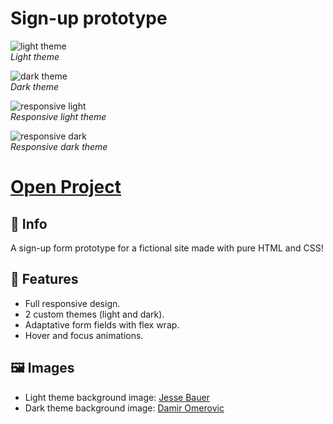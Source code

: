 # Sign-up prototype

![light theme](https://i.imgur.com/4fPovy9.png)
<br>
*Light theme*

![dark theme](https://i.imgur.com/VTSFGFb.png)
<br>
*Dark theme*

![responsive light](https://i.imgur.com/CfVgtcs.png)
<br>
*Responsive light theme*

![responsive dark](https://i.imgur.com/EmJzDjp.png)
<br>
*Responsive dark theme*

# [Open Project](https://alesbe.github.io/sign-up-fungi-prototype/)

## 🍄 Info
A sign-up form prototype for a fictional site made with pure HTML and CSS!

## 🌟 Features
- Full responsive design.
- 2 custom themes (light and dark).
- Adaptative form fields with flex wrap.
- Hover and focus animations.

## 🖼️ Images
- Light theme background image: [Jesse Bauer](https://unsplash.com/photos/uhkH4kdA1MA)
- Dark theme background image: [Damir Omerovic](https://unsplash.com/photos/UMaGtammiSI)